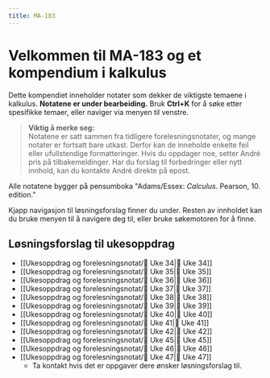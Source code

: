 ```yaml
---
title: MA-183
---
```

# Velkommen til MA-183 og et kompendium i kalkulus

Dette kompendiet inneholder notater som dekker de viktigste temaene i kalkulus. **Notatene er under bearbeiding.** Bruk **Ctrl+K** for å søke etter spesifikke temaer, eller naviger via menyen til venstre.

> **Viktig å merke seg:**  
> Notatene er satt sammen fra tidligere forelesningsnotater, og mange notater er fortsatt bare utkast. Derfor kan de inneholde enkelte feil eller ufullstendige formatteringer. Hvis du oppdager noe, setter André pris på tilbakemeldinger. Har du forslag til forbedringer eller nytt innhold, kan du kontakte André direkte på epost.


Alle notatene bygger på pensumboka "Adams/Essex: _Calculus_. Pearson, 10. edition."

Kjapp navigasjon til løsningsforslag finner du under. Resten av innholdet kan du bruke menyen til å navigere deg til, eller bruke søkemotoren for å finne.
 
## Løsningsforslag til ukesoppdrag

- [[Ukesoppdrag og forelesningsnotat/🧠 Uke 34|🧠 Uke 34]]
- [[Ukesoppdrag og forelesningsnotat/🧠 Uke 35|🧠 Uke 35]]
- [[Ukesoppdrag og forelesningsnotat/🧠 Uke 36|🧠 Uke 36]]
- [[Ukesoppdrag og forelesningsnotat/🧠 Uke 37|🧠 Uke 37]]
- [[Ukesoppdrag og forelesningsnotat/🧠 Uke 38|🧠 Uke 38]]
- [[Ukesoppdrag og forelesningsnotat/🧠 Uke 39|🧠 Uke 39]]
- [[Ukesoppdrag og forelesningsnotat/🧠 Uke 40|🧠 Uke 40]]
- [[Ukesoppdrag og forelesningsnotat/🧠 Uke 41|🧠 Uke 41]]
- [[Ukesoppdrag og forelesningsnotat/🧠 Uke 42|🧠 Uke 42]]
- [[Ukesoppdrag og forelesningsnotat/🧠 Uke 45|🧠 Uke 45]]
- [[Ukesoppdrag og forelesningsnotat/🧠 Uke 46|🧠 Uke 46]]
- [[Ukesoppdrag og forelesningsnotat/🧠 Uke 47|🧠 Uke 47]]
    - Ta kontakt hvis det er oppgaver dere ønsker løsningsforslag til.

